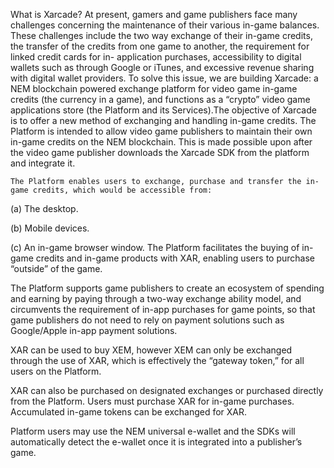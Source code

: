 What is Xarcade?
At present, gamers and game publishers face many challenges concerning the maintenance of their various in-game balances. These challenges include the two way exchange of their in-game credits, the transfer of the credits from one game to another, the requirement for linked credit cards for in- application purchases, accessibility to digital wallets such as through Google or iTunes, and excessive revenue sharing with digital wallet providers.
To solve this issue, we are building Xarcade: a NEM blockchain powered exchange platform for video game in-game credits (the currency in a game), and functions as a “crypto” video game applications store (the Platform and its Services).The objective of Xarcade is to offer a new method of exchanging and handling in-game credits. 
	The Platform is intended to allow video game publishers to maintain their own in-game credits on the NEM blockchain.  This is made possible upon after the video game publisher downloads the Xarcade SDK from the platform and integrate it.

	The Platform enables users to exchange, purchase and transfer the in-game credits, which would be accessible from:

(a)	The desktop.

(b)	Mobile devices.

(c)	An in-game browser window.
The Platform facilitates the buying of in-game credits and in-game products with XAR, enabling users to purchase “outside” of the game.

The Platform supports game publishers to create an ecosystem of spending and earning by paying through a two-way exchange ability model, and circumvents the requirement of in-app purchases for game points, so that game publishers do not need to rely on payment solutions such as Google/Apple in-app payment solutions.

XAR can be used to buy XEM, however XEM can only be exchanged through the use of XAR, which is effectively the “gateway token,” for all users on the Platform.

XAR can also be purchased on designated exchanges or purchased directly from the Platform. Users must purchase XAR for in-game purchases. Accumulated in-game tokens can be exchanged for XAR.

Platform users may use the NEM universal e-wallet and the SDKs will automatically detect  the e-wallet once it is integrated into a publisher’s game.
